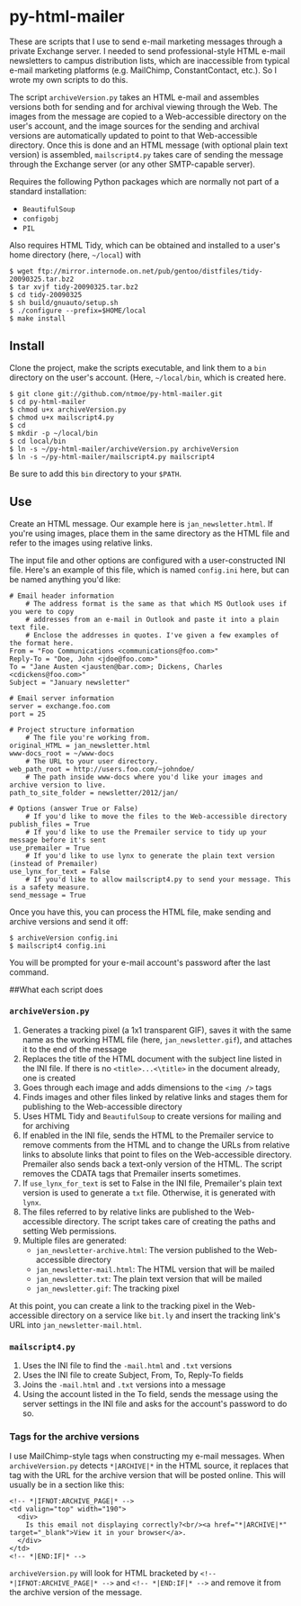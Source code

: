 # py-html-mailer

These are scripts that I use to send e-mail marketing messages through a private Exchange server. I needed to send professional-style HTML e-mail newsletters to campus distribution lists, which are inaccessible from typical e-mail marketing platforms (e.g. MailChimp, ConstantContact, etc.). So I wrote my own scripts to do this.

The script `archiveVersion.py` takes an HTML e-mail and assembles versions both for sending and for archival viewing through the Web. The images from the message are copied to a Web-accessible directory on the user's account, and the image sources for the sending and archival versions are automatically updated to point to that Web-accessible directory. Once this is done and an HTML message (with optional plain text version) is assembled, `mailscript4.py` takes care of sending the message through the Exchange server (or any other SMTP-capable server).

Requires the following Python packages which are normally not part of a standard installation:
  - `BeautifulSoup`
  - `configobj`
  - `PIL`

Also requires HTML Tidy, which can be obtained  and installed to a user's home directory (here, `~/local`) with

    $ wget ftp://mirror.internode.on.net/pub/gentoo/distfiles/tidy-20090325.tar.bz2
    $ tar xvjf tidy-20090325.tar.bz2
    $ cd tidy-20090325
    $ sh build/gnuauto/setup.sh
    $ ./configure --prefix=$HOME/local
    $ make install

## Install

Clone the project, make the scripts executable, and link them to a `bin` directory on the user's account. (Here, `~/local/bin`, which is created here.

    $ git clone git://github.com/ntmoe/py-html-mailer.git
    $ cd py-html-mailer
    $ chmod u+x archiveVersion.py
    $ chmod u+x mailscript4.py
    $ cd
    $ mkdir -p ~/local/bin
    $ cd local/bin
    $ ln -s ~/py-html-mailer/archiveVersion.py archiveVersion
    $ ln -s ~/py-html-mailer/mailscript4.py mailscript4

Be sure to add this `bin` directory to your `$PATH`.

## Use

Create an HTML message. Our example here is `jan_newsletter.html`. If you're using images, place them in the same directory as the HTML file and refer to the images using relative links.

The input file and other options are configured with a user-constructed INI file. Here's an example of this file, which is named `config.ini` here, but can be named anything you'd like:

    # Email header information
        # The address format is the same as that which MS Outlook uses if you were to copy
        # addresses from an e-mail in Outlook and paste it into a plain text file.
        # Enclose the addresses in quotes. I've given a few examples of the format here.
    From = "Foo Communications <communications@foo.com>"
    Reply-To = "Doe, John <jdoe@foo.com>"
    To = "Jane Austen <jausten@bar.com>; Dickens, Charles <cdickens@foo.com>"
    Subject = "January newsletter"
    
    # Email server information
    server = exchange.foo.com
    port = 25
    
    # Project structure information
        # The file you're working from.
    original_HTML = jan_newsletter.html
    www-docs_root = ~/www-docs
        # The URL to your user directory.
    web_path_root = http://users.foo.com/~johndoe/
        # The path inside www-docs where you'd like your images and archive version to live.
    path_to_site_folder = newsletter/2012/jan/
    
    # Options (answer True or False)
        # If you'd like to move the files to the Web-accessible directory
    publish_files = True
        # If you'd like to use the Premailer service to tidy up your message before it's sent
    use_premailer = True
        # If you'd like to use lynx to generate the plain text version (instead of Premailer)
    use_lynx_for_text = False
        # If you'd like to allow mailscript4.py to send your message. This is a safety measure.
    send_message = True
    
Once you have this, you can process the HTML file, make sending and archive versions and send it off:
    
    $ archiveVersion config.ini
    $ mailscript4 config.ini
    
You will be prompted for your e-mail account's password after the last command.

##What each script does

### `archiveVersion.py`

1. Generates a tracking pixel (a 1x1 transparent GIF), saves it with the same name as the working HTML file (here, `jan_newsletter.gif`), and attaches it to the end of the message
2. Replaces the title of the HTML document with the subject line listed in the INI file. If there is no `<title>...<\title>` in the document already, one is created
2. Goes through each image and adds dimensions to the `<img />` tags
3. Finds images and other files linked by relative links and stages them for publishing to the Web-accessible directory
4. Uses HTML Tidy and `BeautifulSoup` to create versions for mailing and for archiving
5. If enabled in the INI file, sends the HTML to the Premailer service to remove comments from the HTML and to change the URLs from relative links to absolute links that point to files on the Web-accessible directory. Premailer also sends back a text-only version of the HTML. The script removes the CDATA tags that Premailer inserts sometimes.
6. If `use_lynx_for_text` is set to False in the INI file, Premailer's plain text version is used to generate a `txt` file. Otherwise, it is generated with `lynx`.
7. The files referred to by relative links are published to the Web-accessible directory. The script takes care of creating the paths and setting Web permissions.
7. Multiple files are generated:
    - `jan_newsletter-archive.html`: The version published to the Web-accessible directory
    - `jan_newsletter-mail.html`: The HTML version that will be mailed
    - `jan_newsletter.txt`: The plain text version that will be mailed
    - `jan_newsletter.gif`: The tracking pixel

At this point, you can create a link to the tracking pixel in the Web-accessible directory on a service like `bit.ly` and insert the tracking link's URL into `jan_newsletter-mail.html`.

### `mailscript4.py`

1. Uses the INI file to find the `-mail.html` and `.txt` versions
2. Uses the INI file to create Subject, From, To, Reply-To fields
3. Joins the `-mail.html` and `.txt` versions into a message
4. Using the account listed in the To field, sends the message using the server settings in the INI file and asks for the account's password to do so.

### Tags for the archive versions

I use MailChimp-style tags when constructing my e-mail messages. When `archiveVersion.py` detects `*|ARCHIVE|*` in the HTML source, it replaces that tag with the URL for the archive version that will be posted online. This will usually be in a section like this:

    <!-- *|IFNOT:ARCHIVE_PAGE|* -->
    <td valign="top" width="190">
      <div>
        Is this email not displaying correctly?<br/><a href="*|ARCHIVE|*" target="_blank">View it in your browser</a>.
      </div>
    </td>
    <!-- *|END:IF|* -->

`archiveVersion.py` will look for HTML bracketed by `<!-- *|IFNOT:ARCHIVE_PAGE|* -->` and `<!-- *|END:IF|* -->` and remove it from the archive version of the message.
